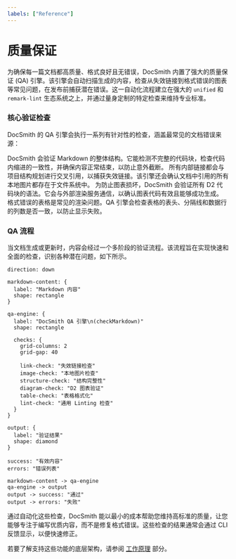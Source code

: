 ```yaml
---
labels: ["Reference"]
---
```


# 质量保证

为确保每一篇文档都高质量、格式良好且无错误，DocSmith 内置了强大的质量保证 (QA) 引擎。该引擎会自动扫描生成的内容，检查从失效链接到格式错误的图表等常见问题，在发布前捕获潜在错误。这一自动化流程建立在强大的 `unified` 和 `remark-lint` 生态系统之上，并通过量身定制的特定检查来维持专业标准。

### 核心验证检查

DocSmith 的 QA 引擎会执行一系列有针对性的检查，涵盖最常见的文档错误来源：

<x-cards data-columns="2">
  <x-card data-title="结构完整性" data-icon="lucide:scan-line">
    DocSmith 会验证 Markdown 的整体结构。它能检测不完整的代码块，检查代码内缩进的一致性，并确保内容正常结束，以防止意外截断。
  </x-card>
  <x-card data-title="链接和资产验证" data-icon="lucide:link">
    所有内部链接都会与项目结构规划进行交叉引用，以捕获失效链接。该引擎还会确认文档中引用的所有本地图片都存在于文件系统中。
  </x-card>
  <x-card data-title="D2 图表验证" data-icon="lucide:network">
    为防止图表损坏，DocSmith 会验证所有 D2 代码块的语法。它会与外部渲染服务通信，以确认图表代码有效且能够成功生成。
  </x-card>
  <x-card data-title="表格格式化" data-icon="lucide:table">
    格式错误的表格是常见的渲染问题。QA 引擎会检查表格的表头、分隔线和数据行的列数是否一致，以防止显示失败。
  </x-card>
</x-cards>

### QA 流程

当文档生成或更新时，内容会经过一个多阶段的验证流程。该流程旨在实现快速和全面的检查，识别各种潜在问题，如下所示。

```d2 DocSmith QA 流程
direction: down

markdown-content: {
  label: "Markdown 内容"
  shape: rectangle
}

qa-engine: {
  label: "DocSmith QA 引擎\n(checkMarkdown)"
  shape: rectangle

  checks: {
    grid-columns: 2
    grid-gap: 40

    link-check: "失效链接检查"
    image-check: "本地图片检查"
    structure-check: "结构完整性"
    diagram-check: "D2 图表验证"
    table-check: "表格格式化"
    lint-check: "通用 Linting 检查"
  }
}

output: {
  label: "验证结果"
  shape: diamond
}

success: "有效内容"
errors: "错误列表"

markdown-content -> qa-engine
qa-engine -> output
output -> success: "通过"
output -> errors: "失败"
```

通过自动化这些检查，DocSmith 能以最小的成本帮助您维持高标准的质量，让您能够专注于编写优质内容，而不是修复格式错误。这些检查的结果通常会通过 CLI 反馈显示，以便快速修正。

若要了解支持这些功能的底层架构，请参阅 [工作原理](./advanced-how-it-works.md) 部分。